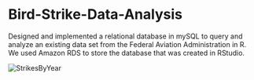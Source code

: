 # Bird-Strike-Data-Analysis

Designed and implemented a relational database in mySQL to query and analyze an existing data set from the Federal Aviation Administration in R. 
We used Amazon RDS to store the database that was created in RStudio.

![StrikesByYear](https://user-images.githubusercontent.com/90521087/219745567-1f82f351-4762-4a4c-8132-5e6225267bcd.JPG)

